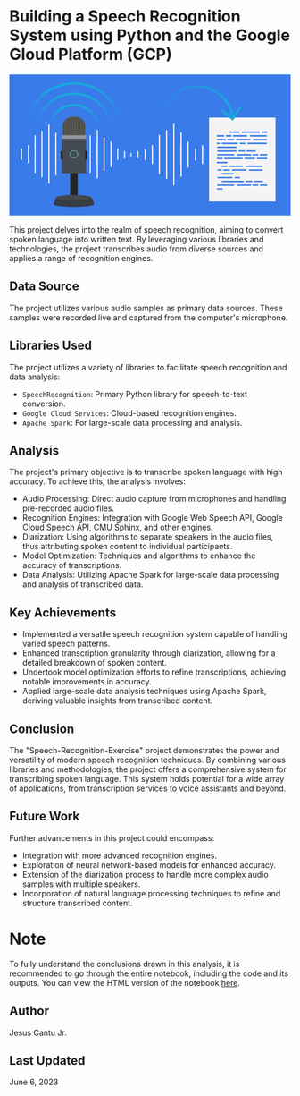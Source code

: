 # Building a Speech Recognition System using Python and the Google Gloud Platform (GCP)
![Speech Recognition Image](speech_recognition_image.png)

This project delves into the realm of speech recognition, aiming to convert spoken language into written text. By leveraging various libraries and technologies, the project transcribes audio from diverse sources and applies a range of recognition engines.

## Data Source
The project utilizes various audio samples as primary data sources. These samples were recorded live and captured from the computer's microphone. 

## Libraries Used
The project utilizes a variety of libraries to facilitate speech recognition and data analysis:
- `SpeechRecognition`: Primary Python library for speech-to-text conversion.
- `Google Cloud Services`: Cloud-based recognition engines.
- `Apache Spark`: For large-scale data processing and analysis.

## Analysis
The project's primary objective is to transcribe spoken language with high accuracy. To achieve this, the analysis involves:
- Audio Processing: Direct audio capture from microphones and handling pre-recorded audio files.
- Recognition Engines: Integration with Google Web Speech API, Google Cloud Speech API, CMU Sphinx, and other engines.
- Diarization: Using algorithms to separate speakers in the audio files, thus attributing spoken content to individual participants.
- Model Optimization: Techniques and algorithms to enhance the accuracy of transcriptions.
- Data Analysis: Utilizing Apache Spark for large-scale data processing and analysis of transcribed data.

## Key Achievements
- Implemented a versatile speech recognition system capable of handling varied speech patterns.
- Enhanced transcription granularity through diarization, allowing for a detailed breakdown of spoken content.
- Undertook model optimization efforts to refine transcriptions, achieving notable improvements in accuracy.
- Applied large-scale data analysis techniques using Apache Spark, deriving valuable insights from transcribed content.

## Conclusion
The "Speech-Recognition-Exercise" project demonstrates the power and versatility of modern speech recognition techniques. By combining various libraries and methodologies, the project offers a comprehensive system for transcribing spoken language. This system holds potential for a wide array of applications, from transcription services to voice assistants and beyond.

## Future Work
Further advancements in this project could encompass:
- Integration with more advanced recognition engines.
- Exploration of neural network-based models for enhanced accuracy.
- Extension of the diarization process to handle more complex audio samples with multiple speakers.
- Incorporation of natural language processing techniques to refine and structure transcribed content.

# Note
To fully understand the conclusions drawn in this analysis, it is recommended to go through the entire notebook, including the code and its outputs. You can view the HTML version of the notebook [here](https://nbviewer.org/github/JESUSC1/Speech-Recognition-Exercise/blob/main/Speech_Recognition_Exercise.ipynb).

## Author
Jesus Cantu Jr.

## Last Updated 
June 6, 2023



